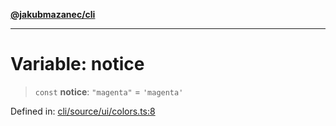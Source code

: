 [**@jakubmazanec/cli**](../../../../README.md)

---

# Variable: notice

> `const` **notice**: `"magenta"` = `'magenta'`

Defined in:
[cli/source/ui/colors.ts:8](https://github.com/jakubmazanec/tools/blob/acfa246dbb1035f65efb7fa114167a3cbefca108/packages/cli/source/ui/colors.ts#L8)
